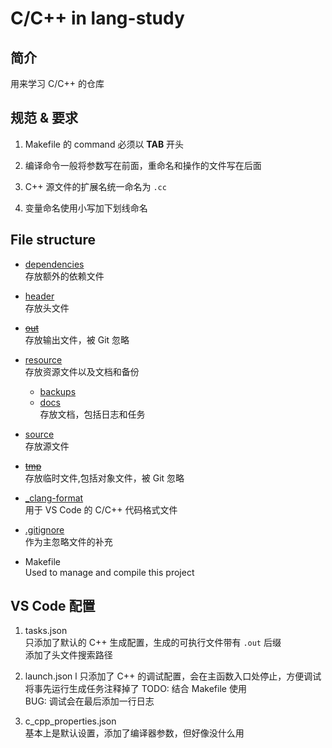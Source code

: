 # C/C++ in lang-study

## 简介
用来学习 C/C++ 的仓库

## 规范 & 要求
1. Makefile 的 command 必须以 **TAB** 开头  

2. 编译命令一般将参数写在前面，重命名和操作的文件写在后面  

3. C++ 源文件的扩展名统一命名为 `.cc`  

4. 变量命名使用小写加下划线命名  


## File structure
- [dependencies](dependencies)  
	存放额外的依赖文件  

- [header](header)  
	存放头文件  

- [~~out~~](out)  
	存放输出文件，被 Git 忽略  

- [resource](resource)  
	存放资源文件以及文档和备份  
	- [backups](resource/backups)  
	- [docs](resource/docs)  
		存放文档，包括日志和任务  

- [source](source)  
	存放源文件  

- [~~tmp~~](tmp)  
	存放临时文件,包括对象文件，被 Git 忽略  

- [_clang-format](_clang-format)  
	用于 VS Code 的 C/C++ 代码格式文件  

- [.gitignore](.gitignore)  
	作为主忽略文件的补充  

- Makefile  
	Used to manage and compile this project

## VS Code 配置
1. tasks.json  
	只添加了默认的 C++ 生成配置，生成的可执行文件带有 `.out` 后缀  
	添加了头文件搜索路径  

2. launch.json  l
	只添加了 C++ 的调试配置，会在主函数入口处停止，方便调试  
	将事先运行生成任务注释掉了
	TODO: 结合 Makefile 使用  
	BUG: 调试会在最后添加一行日志  

3. c_cpp_properties.json  
	基本上是默认设置，添加了编译器参数，但好像没什么用  